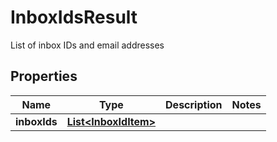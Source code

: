 

# InboxIdsResult

List of inbox IDs and email addresses

## Properties

| Name | Type | Description | Notes |
|------------ | ------------- | ------------- | -------------|
|**inboxIds** | [**List&lt;InboxIdItem&gt;**](InboxIdItem) |  |  |



